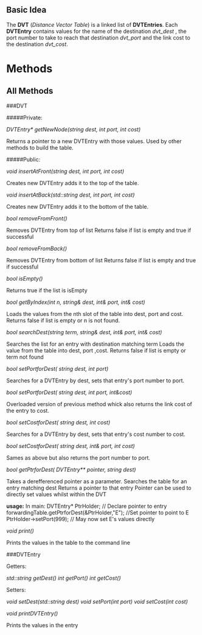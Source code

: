 Basic Idea
----------

The **DVT** (_Distance Vector Table_) is a linked list of **DVTEntries**.
Each **DVTEntry** contains values for the name of the destination _dvt_dest_ , the port number to take to reach that destination _dvt_port_ and the link cost to the destination _dvt_cost_.

Methods
=======


All Methods
-----------

###DVT

#####Private:

_DVTEntry* getNewNode(string dest, int port, int cost)_

Returns  a pointer to a new DVTEntry with those values.
Used by other methods to build the table.

#####Public:

_void insertAtFront(string dest, int port, int cost)_

Creates new DVTEntry adds it to the top of the table.

_void insertAtBack(std::string dest, int port, int cost)_

Creates new DVTEntry adds it to the bottom of the table.

_bool removeFromFront()_

Removes DVTEntry from top of list
Returns false if list is empty and true if successful

_bool removeFromBack()_

Removes DVTEntry from bottom of list
Returns false if list is empty and true if successful

_bool isEmpty()_

Returns true if the list is isEmpty

_bool getByIndex(int n, string& dest, int& port, int& cost)_

Loads the values from the nth slot of the table into dest, port and cost.
Returns false if list is empty or n is not found.

_bool searchDest(string term, string& dest, int& port, int& cost)_

Searches the list for an entry with destination matching term
Loads the value from the table into dest, port ,cost.
Returns false if list is empty or term not found

_bool setPortforDest( string dest, int port)_

Searches for a DVTEntry by dest, sets that entry's port number to port.

_bool setPortforDest( string dest, int port, int&cost)_

Overloaded version of previous method whick also returns the link cost of the entry to cost.

_bool setCostforDest( string dest, int cost)_

Searches for a DVTEntry by dest, sets that entry's cost number to cost.

_bool setCostforDest( string dest, int& port, int cost)_

Sames as above but also returns the port number to port.

_bool getPtrforDest(  DVTEntry** pointer, string dest)_

Takes a derefferenced pointer as a parameter.
Searches the table for an entry matching dest
Returns a pointer to that entry
Pointer can be used to directly set values whilst within the DVT

**usage:**  In main:
DVTEntry* PtrHolder; // Declare pointer to entry
forwardingTable.getPtrforDest(&PtrHolder,"E"); //Set pointer to point to E
PtrHolder->setPort(999); // May now set E's values directly


_void print()_

Prints the values in the table to the command line


###DVTEntry

Getters:

_std::string getDest()_
_int getPort()_
_int getCost()_


Setters:

_void setDest(std::string dest)_
_void setPort(int port)_
_void setCost(int cost)_


_void printDVTEntry()_

Prints the values in the entry
